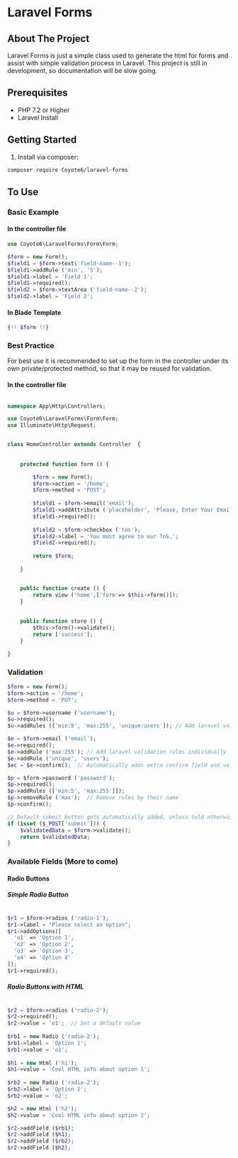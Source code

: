 # Laravel Forms

## About The Project
Laravel Forms is just a simple class used to generate the html for forms and assist with simple validation process in Laravel.  This project is still in development, so documentation will be slow going.

## Prerequisites
* PHP 7.2 or Higher
* Laravel Install

## Getting Started
1. Install via composer:
```sh
composer require Coyote6/laravel-forms
```

## To Use

### Basic Example
#### In the controller file
```php
use Coyote6\LaravelForms\Form\Form;

$form = new Form();
$field1 = $form->text('field-name--1');	
$field1->addRule ('min', '5');
$field1->label = 'Field 1';
$field1->required();
$field2 = $form->textArea ('field-name--2');
$field2->label = 'Field 2';
```
#### In Blade Template
``` PHP
{!! $form !!}
```

### Best Practice
For best use it is recommended to set up the form in the controller under its own private/protected method, so that it may be reused for validation.

#### In the controller file
```php

namespace App\Http\Controllers;

use Coyote6\LaravelForms\Form\Form;
use Illuminate\Http\Request;


class HomeController extends Controller  {
	
	
	protected function form () {

		$form = new Form();
		$form->action = '/home';
		$form->method = 'POST';
		
		$field1 = $form->email('email');	
		$field1->addAttribute ('placeholder', 'Please, Enter Your Email Address');
		$field1->required();
		
		$field2 = $form->checkbox ('tos');
		$field2->label = 'You must agree to our ToS.';
		$field2->required();
		
		return $form;
		
	}


	public function create () {
		return view ('home',['form'=> $this->form()]);
	}
	
	
	public function store () {
		$this->form()->validate();
		return ['success'];
	}

}

```

### Validation
```php
$form = new Form();
$form->action = '/home';
$form->method = 'PUT';

$u = $form->username ('username');
$u->required();
$u->addRules (['min:8', 'max:255', 'unique:users']); // Add laravel validation rules as an array.

$e = $form->email ('email');
$e->required();
$e->addRule ('max:255'); // Add laravel validation rules individually
$e->addRule ('unique', 'users');
$ec = $e->confirm();  // Automatically adds extra confirm field and validates it.

$p = $form->password ('password');	
$p->required();
$p->addRules (['min:5', 'max:255']]);
$p->removeRule ('max');  // Remove rules by their name
$p->confirm();

// Default submit button gets automatically added, unless told otherwise.
if (isset ($_POST['submit'])) {
	$validatedData = $form->validate();
	return $validatedData;
}
```

### Available Fields (More to come)
#### Radio Buttons
##### Simple Radio Button
```php

$r1 = $form->radios ('radio-1');
$r1->label = "Please select an option";
$r1->addOptions([
  'o1' => 'Option 1',
  'o2' => 'Option 2',
  'o3' => 'Option 3',
  'o4' => 'Option 4'
]);
$r1->required();

```

##### Radio Buttons with HTML
```php

$r2 = $form->radios ('radio-2');
$r2->required();
$r2->value = 'o1';  // Set a default value
	    
$rb1 = new Radio ('radio-2');
$rb1->label = 'Option 1';
$rb1->value = 'o1';
	    
$h1 = new Html ('h1');
$h1->value = 'Cool HTML info about option 1';
	    
$rb2 = new Radio ('radio-2');
$rb2->label = 'Option 2';
$rb2->value = 'o2';

$h2 = new Html ('h2');
$h2->value = 'Cool HTML info about option 2';

$r2->addField ($rb1);
$r2->addField ($h1);
$r2->addField ($rb2);
$r2->addField ($h2);

```

